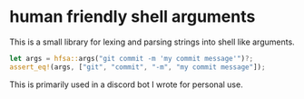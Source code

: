 # human friendly shell arguments
This is a small library for lexing and parsing strings into shell like arguments.

```rust
let args = hfsa::args("git commit -m 'my commit message'")?;
assert_eq!(args, ["git", "commit", "-m", "my commit message"]);
```

This is primarily used in a discord bot I wrote for personal use.
